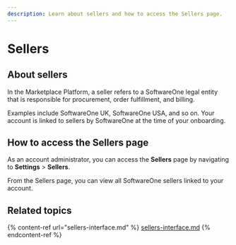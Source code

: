 ```yaml
---
description: Learn about sellers and how to access the Sellers page.
---
```


# Sellers

## About sellers

In the Marketplace Platform, a seller refers to a SoftwareOne legal entity that is responsible for procurement, order fulfillment, and billing.&#x20;

Examples include SoftwareOne UK, SoftwareOne USA, and so on. Your account is linked to sellers by SoftwareOne at the time of your onboarding.&#x20;

## How to access the Sellers page  <a href="#ariaid-title2" id="ariaid-title2"></a>

As an account administrator, you can access the **Sellers** page by navigating to **Settings** > **Sellers**.&#x20;

From the Sellers page, you can view all SoftwareOne sellers linked to your account.&#x20;

## Related topics

{% content-ref url="sellers-interface.md" %}
[sellers-interface.md](sellers-interface.md)
{% endcontent-ref %}

